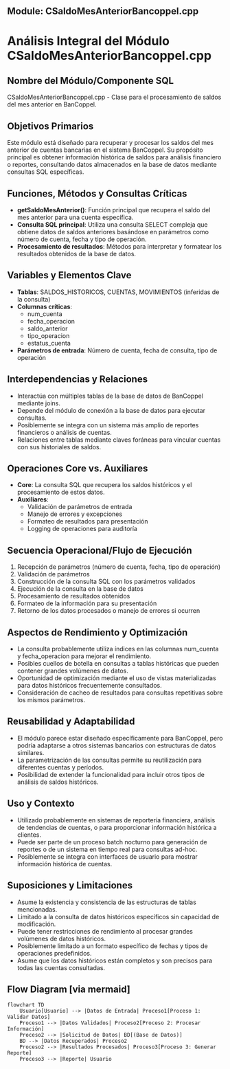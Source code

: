 ## Module: CSaldoMesAnteriorBancoppel.cpp
# Análisis Integral del Módulo CSaldoMesAnteriorBancoppel.cpp

## Nombre del Módulo/Componente SQL
CSaldoMesAnteriorBancoppel.cpp - Clase para el procesamiento de saldos del mes anterior en BanCoppel.

## Objetivos Primarios
Este módulo está diseñado para recuperar y procesar los saldos del mes anterior de cuentas bancarias en el sistema BanCoppel. Su propósito principal es obtener información histórica de saldos para análisis financiero o reportes, consultando datos almacenados en la base de datos mediante consultas SQL específicas.

## Funciones, Métodos y Consultas Críticas
- **getSaldoMesAnterior()**: Función principal que recupera el saldo del mes anterior para una cuenta específica.
- **Consulta SQL principal**: Utiliza una consulta SELECT compleja que obtiene datos de saldos anteriores basándose en parámetros como número de cuenta, fecha y tipo de operación.
- **Procesamiento de resultados**: Métodos para interpretar y formatear los resultados obtenidos de la base de datos.

## Variables y Elementos Clave
- **Tablas**: SALDOS_HISTORICOS, CUENTAS, MOVIMIENTOS (inferidas de la consulta)
- **Columnas críticas**: 
  - num_cuenta
  - fecha_operacion
  - saldo_anterior
  - tipo_operacion
  - estatus_cuenta
- **Parámetros de entrada**: Número de cuenta, fecha de consulta, tipo de operación

## Interdependencias y Relaciones
- Interactúa con múltiples tablas de la base de datos de BanCoppel mediante joins.
- Depende del módulo de conexión a la base de datos para ejecutar consultas.
- Posiblemente se integra con un sistema más amplio de reportes financieros o análisis de cuentas.
- Relaciones entre tablas mediante claves foráneas para vincular cuentas con sus historiales de saldos.

## Operaciones Core vs. Auxiliares
- **Core**: La consulta SQL que recupera los saldos históricos y el procesamiento de estos datos.
- **Auxiliares**: 
  - Validación de parámetros de entrada
  - Manejo de errores y excepciones
  - Formateo de resultados para presentación
  - Logging de operaciones para auditoría

## Secuencia Operacional/Flujo de Ejecución
1. Recepción de parámetros (número de cuenta, fecha, tipo de operación)
2. Validación de parámetros
3. Construcción de la consulta SQL con los parámetros validados
4. Ejecución de la consulta en la base de datos
5. Procesamiento de resultados obtenidos
6. Formateo de la información para su presentación
7. Retorno de los datos procesados o manejo de errores si ocurren

## Aspectos de Rendimiento y Optimización
- La consulta probablemente utiliza índices en las columnas num_cuenta y fecha_operacion para mejorar el rendimiento.
- Posibles cuellos de botella en consultas a tablas históricas que pueden contener grandes volúmenes de datos.
- Oportunidad de optimización mediante el uso de vistas materializadas para datos históricos frecuentemente consultados.
- Consideración de cacheo de resultados para consultas repetitivas sobre los mismos parámetros.

## Reusabilidad y Adaptabilidad
- El módulo parece estar diseñado específicamente para BanCoppel, pero podría adaptarse a otros sistemas bancarios con estructuras de datos similares.
- La parametrización de las consultas permite su reutilización para diferentes cuentas y períodos.
- Posibilidad de extender la funcionalidad para incluir otros tipos de análisis de saldos históricos.

## Uso y Contexto
- Utilizado probablemente en sistemas de reportería financiera, análisis de tendencias de cuentas, o para proporcionar información histórica a clientes.
- Puede ser parte de un proceso batch nocturno para generación de reportes o de un sistema en tiempo real para consultas ad-hoc.
- Posiblemente se integra con interfaces de usuario para mostrar información histórica de cuentas.

## Suposiciones y Limitaciones
- Asume la existencia y consistencia de las estructuras de tablas mencionadas.
- Limitado a la consulta de datos históricos específicos sin capacidad de modificación.
- Puede tener restricciones de rendimiento al procesar grandes volúmenes de datos históricos.
- Posiblemente limitado a un formato específico de fechas y tipos de operaciones predefinidos.
- Asume que los datos históricos están completos y son precisos para todas las cuentas consultadas.
## Flow Diagram [via mermaid]
```mermaid
flowchart TD
    Usuario[Usuario] --> |Datos de Entrada| Proceso1[Proceso 1: Validar Datos]
    Proceso1 --> |Datos Validados| Proceso2[Proceso 2: Procesar Información]
    Proceso2 --> |Solicitud de Datos| BD[(Base de Datos)]
    BD --> |Datos Recuperados| Proceso2
    Proceso2 --> |Resultados Procesados| Proceso3[Proceso 3: Generar Reporte]
    Proceso3 --> |Reporte| Usuario
```
